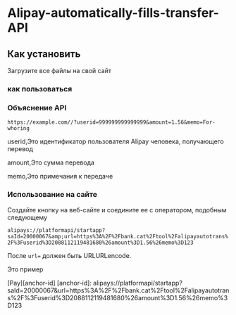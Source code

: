 # Alipay-automatically-fills-transfer-API

## Как установить

Загрузите все файлы на свой сайт

### как пользоваться

### Объяснение API

`https://example.com//?userid=999999999999999&amount=1.56&memo=For-whoring`

userid,Это идентификатор пользователя Alipay человека, получающего перевод

amount,Это сумма перевода

memo,Это примечания к передаче

### Использование на сайте

Создайте кнопку на веб-сайте и соедините ее с оператором, подобным следующему

`alipays://platformapi/startapp?saId=20000067&amp;url=https%3A%2F%2Fbank.cat%2Ftool%2Falipayautotrans%2F%3Fuserid%3D2088112119481680%26amount%3D1.56%26memo%3D123`

После `url=` должен быть URLURLencode.

Это пример



[Pay][anchor-id]
[anchor-id]: alipays://platformapi/startapp?saId=20000067&amp;url=https%3A%2F%2Fbank.cat%2Ftool%2Falipayautotrans%2F%3Fuserid%3D2088112119481680%26amount%3D1.56%26memo%3D123

